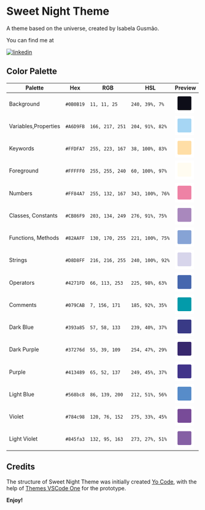 # Sweet Night Theme

A theme based on the universe, created by Isabela Gusmão.

You can find me at 

[![linkedin](https://img.shields.io/badge/linkedin-0A66C2?style=for-the-badge&logo=linkedin&logoColor=white)](https://www.linkedin.com/in/isabela-gusmão-rocha-288526216)



## Color Palette 

| Palette                | Hex       | RGB             | HSL               | Preview                                                    |
| --------------         | --------- | -------------   | --------------    | -----------------------------------------------------      |
| Background             | `#0B0B19` | `11, 11, 25`    | `240, 39%, 7%`  | ![Background Color](./palette/Background.png)                |
| Variables,Properties   | `#A6D9FB` | `166, 217, 251` | `204, 91%, 82%` | ![Variables Color](./palette/Variables-Properties.png)       |
| Keywords               | `#FFDFA7` | `255, 223, 167` | `38, 100%, 83%` | ![Keywords Color](./palette/Keywords.png)                    |
| Foreground             | `#FFFFF0` | `255, 255, 240` | `60, 100%, 97%` | ![Foreground Color](./palette/Foreground.png)                |
| Numbers                | `#FF84A7` | `255, 132, 167` | `343, 100%, 76%`| ![Numbers Color](./palette/Numbers.png)                      |
| Classes, Constants     | `#CB86F9` | `203, 134, 249` | `276, 91%, 75%` | ![Classes Color](./palette/Classes-Constants.png)            |
| Functions, Methods     | `#82AAFF` | `130, 170, 255` | `221, 100%, 75%`| ![Functions Color](./palette/Functions-Methods.png)          |
| Strings                | `#D8D8FF` | `216, 216, 255` | `240, 100%, 92%`| ![Strings Color](./palette/Strings.png)                      |
| Operators              | `#4271FD` | `66, 113, 253`  | `225, 98%, 63%` | ![Operators Color](./palette/Operations.png)                 |
| Comments               | `#079CAB` | `7, 156, 171`   | `185, 92%, 35%` | ![Comments Color](./palette/Comments.png)                    |
| Dark Blue              | `#393a85` | `57, 58, 133`   | `239, 40%, 37%` | ![Dark Blue Color](./palette/Dark%20Blue.png)                |
| Dark Purple            | `#37276d` | `55, 39, 109`   | `254, 47%, 29%` | ![Dark Purple Color](./palette/Dark%20Purple.png)            |
| Purple                 | `#413489` | `65, 52, 137`   | `249, 45%, 37%` | ![Purple Color](./palette/Purple.png)                        | 
| Light Blue             | `#568bc8` | `86, 139, 200`  | `212, 51%, 56%` | ![Light Blue Color](./palette/Light%20Blue.png)              |
| Violet                 | `#784c98` | `120, 76, 152`  | `275, 33%, 45%` | ![Violet Color](./palette/Violet.png)                        |
| Light Violet           | `#845fa3` | `132, 95, 163`  | `273, 27%, 51%` | ![Light Violet Color](./palette/Light%20Violet.png)          |



## Credits

The structure of Sweet Night Theme was initially created [Yo Code](https://vscode-docs.readthedocs.io/en/stable/tools/yocode/), with the help of [Themes VSCode One](https://themes.vscode.one) for the prototype.



**Enjoy!**
